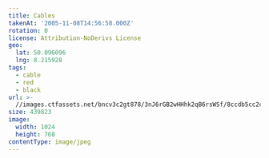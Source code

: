 ```yaml
---
title: Cables
takenAt: '2005-11-08T14:56:58.000Z'
rotation: 0
license: Attribution-NoDerivs License
geo:
  lat: 50.096096
  lng: 8.215928
tags:
  - cable
  - red
  - black
url: >-
  //images.ctfassets.net/bncv3c2gt878/3nJ6rGB2wHHhk2qB6rsWSf/8ccdb5cc2c8e3635c014cedbd84bbe20/cables_4340778906_o
size: 439823
image:
  width: 1024
  height: 768
contentType: image/jpeg
---
```


